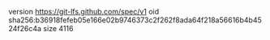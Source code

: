 version https://git-lfs.github.com/spec/v1
oid sha256:b36918fefeb05e166e02b9746373c2f262f8ada64f218a56616b4b4524f26c4a
size 4116
